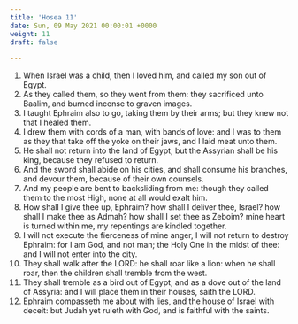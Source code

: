```yaml
---
title: 'Hosea 11'
date: Sun, 09 May 2021 00:00:01 +0000
weight: 11
draft: false
  
---
```


1. When Israel was a child, then I loved him, and called my son out of Egypt.
2. As they called them, so they went from them: they sacrificed unto Baalim, and burned incense to graven images.
3. I taught Ephraim also to go, taking them by their arms; but they knew not that I healed them.
4. I drew them with cords of a man, with bands of love: and I was to them as they that take off the yoke on their jaws, and I laid meat unto them.
5. He shall not return into the land of Egypt, but the Assyrian shall be his king, because they refused to return.
6. And the sword shall abide on his cities, and shall consume his branches, and devour them, because of their own counsels.
7. And my people are bent to backsliding from me: though they called them to the most High, none at all would exalt him.
8. How shall I give thee up, Ephraim? how shall I deliver thee, Israel? how shall I make thee as Admah? how shall I set thee as Zeboim? mine heart is turned within me, my repentings are kindled together.
9. I will not execute the fierceness of mine anger, I will not return to destroy Ephraim: for I am God, and not man; the Holy One in the midst of thee: and I will not enter into the city.
10. They shall walk after the LORD: he shall roar like a lion: when he shall roar, then the children shall tremble from the west.
11. They shall tremble as a bird out of Egypt, and as a dove out of the land of Assyria: and I will place them in their houses, saith the LORD.
12. Ephraim compasseth me about with lies, and the house of Israel with deceit: but Judah yet ruleth with God, and is faithful with the saints.
